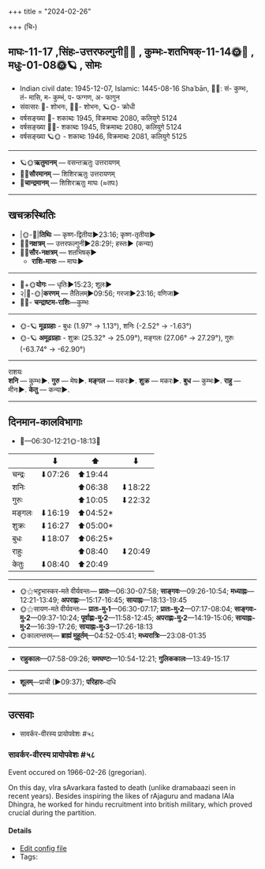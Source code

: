 +++
title = "2024-02-26"

+++
(चि॰)
## माघः-11-17  ,सिंहः-उत्तरफल्गुनी🌛🌌  ,  कुम्भः-शतभिषक्-11-14🌞🌌  ,  मधुः-01-08🌞🪐  , सोमः
- Indian civil date: 1945-12-07, Islamic: 1445-08-16 Shaʿbān, 🌌🌞: सं- कुम्भः, तं- मासि, म- कुम्भं, प- फग्गण, अ- फागुन
- संवत्सरः 🌛- शोभनः, 🌌🌞- शोभनः, 🪐🌞- क्रोधी
- वर्षसङ्ख्या 🌛- शकाब्दः 1945, विक्रमाब्दः 2080, कलियुगे 5124
- वर्षसङ्ख्या 🌌🌞- शकाब्दः 1945, विक्रमाब्दः 2080, कलियुगे 5124
- वर्षसङ्ख्या 🪐🌞 - शकाब्दः 1946, विक्रमाब्दः 2081, कलियुगे 5125
___________________
- 🪐🌞**ऋतुमानम्** — वसन्तऋतुः उत्तरायणम्
- 🌌🌞**सौरमानम्** — शिशिरऋतुः उत्तरायणम्
- 🌛**चान्द्रमानम्** — शिशिरऋतुः माघः (≈तपः)
___________________


## खचक्रस्थितिः
- |🌞-🌛|**तिथिः** — कृष्ण-द्वितीया►23:16; कृष्ण-तृतीया►  
- 🌌🌛**नक्षत्रम्** — उत्तरफल्गुनी►28:29!; हस्तः► (कन्या)  
- 🌌🌞**सौर-नक्षत्रम्** — शतभिषक्►  
  - **राशि-मासः** — माघः► 
___________________
- 🌛+🌞**योगः** — धृतिः►15:23; शूलः►  
- २|🌛-🌞|**करणम्** — तैतिलम्►09:56; गरजा►23:16; वणिजा►  
- 🌌🌛- **चन्द्राष्टम-राशिः**—कुम्भः  
___________________
- 🌞-🪐 **मूढग्रहाः** - बुधः (1.97° → 1.13°), शनिः (-2.52° → -1.63°)
- 🌞-🪐 **अमूढग्रहाः** - शुक्रः (25.32° → 25.09°), मङ्गलः (27.06° → 27.29°), गुरुः (-63.74° → -62.90°)
___________________
राशयः  
**शनि** — कुम्भः►. **गुरु** — मेषः►. **मङ्गल** — मकरः►. **शुक्र** — मकरः►. **बुध** — कुम्भः►. **राहु** — मीनः►. **केतु** — कन्या►. 
___________________


## दिनमान-कालविभागाः
- 🌅—06:30-12:21🌞-18:13🌇  

|      |⬇     |⬆     |⬇     |
|------|-----|-----|------|
|चन्द्रः|⬇07:26 |⬆19:44 |     |
|शनिः   |     |⬆06:38 |⬇18:22 |
|गुरुः  |     |⬆10:05 |⬇22:32 |
|मङ्गलः |⬇16:19 |⬆04:52*|     |
|शुक्रः |⬇16:27 |⬆05:00*|     |
|बुधः   |⬇18:07 |⬆06:25*|     |
|राहुः  |     |⬆08:40 |⬇20:49 |
|केतुः  |⬇08:40 |⬆20:49 |     |
___________________
- 🌞⚝भट्टभास्कर-मते वीर्यवन्तः— **प्रातः**—06:30-07:58; **साङ्गवः**—09:26-10:54; **मध्याह्नः**—12:21-13:49; **अपराह्णः**—15:17-16:45; **सायाह्नः**—18:13-19:45  
- 🌞⚝सायण-मते वीर्यवन्तः— **प्रातः-मु॰1**—06:30-07:17; **प्रातः-मु॰2**—07:17-08:04; **साङ्गवः-मु॰2**—09:37-10:24; **पूर्वाह्णः-मु॰2**—11:58-12:45; **अपराह्णः-मु॰2**—14:19-15:06; **सायाह्नः-मु॰2**—16:39-17:26; **सायाह्नः-मु॰3**—17:26-18:13  
- 🌞कालान्तरम्— **ब्राह्मं मुहूर्तम्**—04:52-05:41; **मध्यरात्रिः**—23:08-01:35  
___________________
- **राहुकालः**—07:58-09:26; **यमघण्टः**—10:54-12:21; **गुलिककालः**—13:49-15:17  
___________________
- **शूलम्**—प्राची (►09:37); **परिहारः**–दधि  
___________________

## उत्सवाः
- सावर्कर-वीरस्य प्रायोपवेशः #५८
### सावर्कर-वीरस्य प्रायोपवेशः #५८

Event occured on 1966-02-26 (gregorian). 

On this day, vIra sAvarkara fasted to death (unlike dramabaazi seen in recent years). Besides inspiring the likes of rAjaguru and madana lAla Dhingra, he worked for hindu recruitment into british military, which proved crucial during the partition.

#### Details
- [Edit config file](https://github.com/jyotisham/adyatithi/blob/master/mahApuruSha/xatra-later/gregorian/day/02/26/sAvarkara-vIrasya_prAyopaveshaH.toml)
- Tags: 



